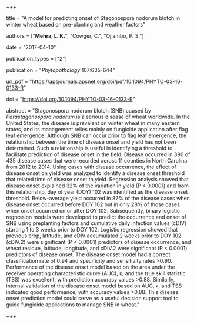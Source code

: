 +++

title = "A model for predicting onset of Stagonospora nodorum blotch in winter wheat based on pre-planting and weather factors"

authors = ["**Mehra, L. K.**", "Cowger, C.", "Ojiambo, P. S."]

date = "2017-04-10"

publication_types = ["2"]

publication = "*Phytopathology* 107:635-644"

url_pdf = "https://apsjournals.apsnet.org/doi/pdf/10.1094/PHYTO-03-16-0133-R"

doi = "https://doi.org/10.1094/PHYTO-03-16-0133-R"

abstract = "Stagonospora nodorum blotch (SNB) caused by *Parastagonospora nodorum* is a serious disease of wheat worldwide. In the United States, the disease is prevalent on winter wheat in many eastern states, and its management relies mainly on fungicide application after flag leaf emergence. Although SNB can occur prior to flag leaf emergence, the relationship between the time of disease onset and yield has not been determined. Such a relationship is useful in identifying a threshold to facilitate prediction of disease onset in the field. Disease occurred in 390 of 435 disease cases that were recorded across 11 counties in North Carolina from 2012 to 2014. Using cases with disease occurrence, the effect of disease onset on yield was analyzed to identify a disease onset threshold that related time of disease onset to yield. Regression analysis showed that disease onset explained 32% of the variation in yield (P < 0.0001) and from this relationship, day of year (DOY) 102 was identified as the disease onset threshold. Below-average yield occurred in 87% of the disease cases when disease onset occurred before DOY 102 but in only 28% of those cases when onset occurred on or after DOY 102. Subsequently, binary logistic regression models were developed to predict the occurrence and onset of SNB using preplanting factors and cumulative daily infection values (cDIV) starting 1 to 3 weeks prior to DOY 102. Logistic regression showed that previous crop, latitude, and cDIV accumulated 2 weeks prior to DOY 102 (cDIV.2) were significant (P < 0.0001) predictors of disease occurrence, and wheat residue, latitude, longitude, and cDIV.2 were significant (P < 0.0001) predictors of disease onset. The disease onset model had a correct classification rate of 0.94 and specificity and sensitivity rates >0.90. Performance of the disease onset model based on the area under the receiver operating characteristic curve (AUC), κ, and the true skill statistic (TSS) was excellent, with prediction accuracy values >0.88. Similarly, internal validation of the disease onset model based on AUC, κ, and TSS indicated good performance, with accuracy values >0.88. This disease onset prediction model could serve as a useful decision support tool to guide fungicide applications to manage SNB in wheat."

+++